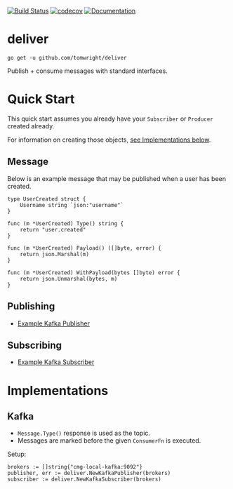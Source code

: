 [![Build Status](https://travis-ci.org/TomWright/deliver.svg?branch=master)](https://travis-ci.org/TomWright/deliver)
[![codecov](https://codecov.io/gh/TomWright/deliver/branch/master/graph/badge.svg)](https://codecov.io/gh/TomWright/deliver)
[![Documentation](https://godoc.org/github.com/TomWright/deliver?status.svg)](https://godoc.org/github.com/TomWright/deliver)

# deliver

```
go get -u github.com/tomwright/deliver
```

Publish + consume messages with standard interfaces.

# Quick Start

This quick start assumes you already have your `Subscriber` or `Producer` created already.

For information on creating those objects, [see Implementations below](#implementations).

## Message

Below is an example message that may be published when a user has been created.

```
type UserCreated struct {
	Username string `json:"username"`
}

func (m *UserCreated) Type() string {
	return "user.created"
}

func (m *UserCreated) Payload() ([]byte, error) {
	return json.Marshal(m)
}

func (m *UserCreated) WithPayload(bytes []byte) error {
	return json.Unmarshal(bytes, m)
}
```

## Publishing

- [Example Kafka Publisher](/examples/kafka_publisher)

## Subscribing

- [Example Kafka Subscriber](/examples/kafka_subscriber)

# Implementations

## Kafka

- `Message.Type()` response is used as the topic.
- Messages are marked before the given `ConsumerFn` is executed. 

Setup:
```
brokers := []string{"cmg-local-kafka:9092"}
publisher, err := deliver.NewKafkaPublisher(brokers)
subscriber := deliver.NewKafkaSubscriber(brokers)
```
